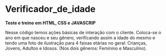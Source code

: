 # Verificador_de_idade
<strong>Teste e treino em HTML, CSS e JAVASCRIP</strong>
<p>Nesse código temos ações básicas de interação com o cliente. Coloca-se o ano em que nasceu e seu gênero, verificando assim a idade do mesmo e tendo uma foto de ilustração para 4 faixas etárias no geral: Crianças, Jovens, Adultos e Idosos. (Nos dois gêneros: Feminino e Masculino).</p>
